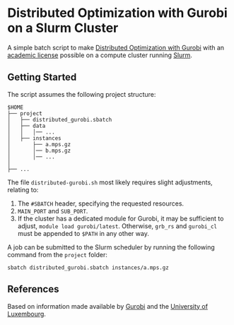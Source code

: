 # Distributed Optimization with Gurobi on a Slurm Cluster

A simple batch script to make [Distributed Optimization with Gurobi](https://www.gurobi.com/solutions/distributed-optimization/) with an [academic license](https://support.gurobi.com/hc/en-us/articles/4408438050705-How-do-I-create-a-cluster-of-distributed-workers-as-an-academic) possible on a compute cluster running [Slurm](https://slurm.schedmd.com/documentation.html).

## Getting Started

The script assumes the following project structure:
```
$HOME
├── project
│   ├── distributed_gurobi.sbatch
│   ├── data
│   │   │── ...
│   ├── instances
│       ├── a.mps.gz
│       │── b.mps.gz
│       │── ...
│       
├── ...
```

The file `distributed-gurobi.sh` most likely requires slight adjustments, relating to:
1. The `#SBATCH` header, specifying the requested resources.
2. `MAIN_PORT` and `SUB_PORT`.
3. If the cluster has a dedicated module for Gurobi, it may be sufficient to adjust, `module load gurobi/latest`. Otherwise, `grb_rs` and `gurobi_cl` must be appended to `$PATH` in any other way.

A job can be submitted to the Slurm scheduler by running the following command from the `project` folder:

```sbatch distributed_gurobi.sbatch instances/a.mps.gz```



## References
Based on information made available by [Gurobi](https://www.gurobi.com/wp-content/plugins/hd_documentations/documentation/11.0/remoteservices.pdf) and the [University of Luxembourg](https://ulhpc-tutorials.readthedocs.io/en/latest/maths/Cplex-Gurobi/).
